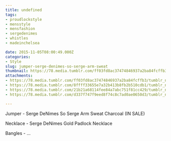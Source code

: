 ```yaml
---
title: undefined
tags:
- proudlockstyle
- mensstyle
- mensfashion
- sergedenimes
- whistles
- madeinchelsea

date: 2015-11-05T08:00:49.000Z
categories:
- Style
slug: jumper-serge-denimes-so-serge-arm-sweat
thumbnail: https://78.media.tumblr.com/ff03fd8ac37474846937a2ba84fcffb3/tumblr_nx6v63IOSL1rhrm24o1_1280.jpg
attachments:
- https://78.media.tumblr.com/ff03fd8ac37474846937a2ba84fcffb3/tumblr_nx6v63IOSL1rhrm24o1_1280.jpg
- https://78.media.tumblr.com/8ffff33655e7a32b413b8fb2b510cdb1/tumblr_nx6v63IOSL1rhrm24o3_1280.jpg
- https://78.media.tumblr.com/21b21a68114fee84a7abc751f81cc429/tumblr_nx6v63IOSL1rhrm24o2_1280.jpg
- https://78.media.tumblr.com/d337f747f9eed8f74c8c7ad0ae0650d3/tumblr_nx6v63IOSL1rhrm24o4_1280.jpg

---
```


Jumper -  Serge DeNimes So Serge Arm Sweat Charcoal (IN SALE) 

  Necklace -  Serge DeNimes Gold Padlock Necklace 

  Bangles - ...
